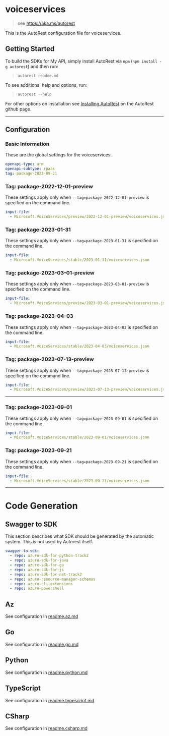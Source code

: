 # voiceservices

> see https://aka.ms/autorest

This is the AutoRest configuration file for voiceservices.

## Getting Started

To build the SDKs for My API, simply install AutoRest via `npm` (`npm install -g autorest`) and then run:

> `autorest readme.md`

To see additional help and options, run:

> `autorest --help`

For other options on installation see [Installing AutoRest](https://aka.ms/autorest/install) on the AutoRest github page.

---

## Configuration

### Basic Information

These are the global settings for the voiceservices.

```yaml
openapi-type: arm
openapi-subtype: rpaas
tag: package-2023-09-21
```

### Tag: package-2022-12-01-preview

These settings apply only when `--tag=package-2022-12-01-preview` is specified on the command line.

```yaml $(tag) == 'package-2022-12-01-preview'
input-file:
  - Microsoft.VoiceServices/preview/2022-12-01-preview/voiceservices.json
```

### Tag: package-2023-01-31

These settings apply only when `--tag=package-2023-01-31` is specified on the command line.

```yaml $(tag) == 'package-2023-01-31'
input-file:
  - Microsoft.VoiceServices/stable/2023-01-31/voiceservices.json
```

### Tag: package-2023-03-01-preview

These settings apply only when `--tag=package-2023-03-01-preview` is specified on the command line.

```yaml $(tag) == 'package-2023-03-01-preview'
input-file:
  - Microsoft.VoiceServices/preview/2023-03-01-preview/voiceservices.json
```

### Tag: package-2023-04-03

These settings apply only when `--tag=package-2023-04-03` is specified on the command line.

```yaml $(tag) == 'package-2023-04-03'
input-file:
  - Microsoft.VoiceServices/stable/2023-04-03/voiceservices.json
```

### Tag: package-2023-07-13-preview

These settings apply only when `--tag=package-2023-07-13-preview` is specified on the command line.

```yaml $(tag) == 'package-2023-07-13-preview'
input-file:
  - Microsoft.VoiceServices/preview/2023-07-13-preview/voiceservices.json
```

---

### Tag: package-2023-09-01

These settings apply only when `--tag=package-2023-09-01` is specified on the command line.

```yaml $(tag) == 'package-2023-09-01'
input-file:
  - Microsoft.VoiceServices/stable/2023-09-01/voiceservices.json
```

### Tag: package-2023-09-21

These settings apply only when `--tag=package-2023-09-21` is specified on the command line.

```yaml $(tag) == 'package-2023-09-21'
input-file:
  - Microsoft.VoiceServices/stable/2023-09-21/voiceservices.json
```

---

# Code Generation

## Swagger to SDK

This section describes what SDK should be generated by the automatic system.
This is not used by Autorest itself.

```yaml $(swagger-to-sdk)
swagger-to-sdk:
  - repo: azure-sdk-for-python-track2
  - repo: azure-sdk-for-java
  - repo: azure-sdk-for-go
  - repo: azure-sdk-for-js
  - repo: azure-sdk-for-net-track2
  - repo: azure-resource-manager-schemas
  - repo: azure-cli-extensions
  - repo: azure-powershell
```
## Az

See configuration in [readme.az.md](./readme.az.md)

## Go

See configuration in [readme.go.md](./readme.go.md)

## Python

See configuration in [readme.python.md](./readme.python.md)

## TypeScript

See configuration in [readme.typescript.md](./readme.typescript.md)

## CSharp

See configuration in [readme.csharp.md](./readme.csharp.md)
